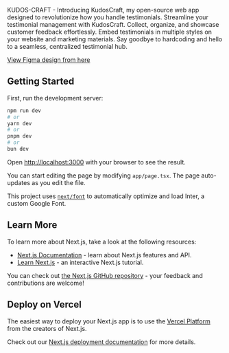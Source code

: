 KUDOS-CRAFT - Introducing KudosCraft, my open-source web app designed to revolutionize how you handle testimonials. Streamline your testimonial management with KudosCraft. Collect, organize, and showcase customer feedback effortlessly. Embed testimonials in multiple styles on your website and marketing materials. Say goodbye to hardcoding and hello to a seamless, centralized testimonial hub.

[View Figma design from here](https://www.figma.com/proto/wsrxykI3RLA0KBZIFd0KgM/Untitled?t=A62ndQWHPeQjGnWI-1)

## Getting Started

First, run the development server:

```bash
npm run dev
# or
yarn dev
# or
pnpm dev
# or
bun dev
```

Open [http://localhost:3000](http://localhost:3000) with your browser to see the result.

You can start editing the page by modifying `app/page.tsx`. The page auto-updates as you edit the file.

This project uses [`next/font`](https://nextjs.org/docs/basic-features/font-optimization) to automatically optimize and load Inter, a custom Google Font.

## Learn More

To learn more about Next.js, take a look at the following resources:

- [Next.js Documentation](https://nextjs.org/docs) - learn about Next.js features and API.
- [Learn Next.js](https://nextjs.org/learn) - an interactive Next.js tutorial.

You can check out [the Next.js GitHub repository](https://github.com/vercel/next.js/) - your feedback and contributions are welcome!

## Deploy on Vercel

The easiest way to deploy your Next.js app is to use the [Vercel Platform](https://vercel.com/new?utm_medium=default-template&filter=next.js&utm_source=create-next-app&utm_campaign=create-next-app-readme) from the creators of Next.js.

Check out our [Next.js deployment documentation](https://nextjs.org/docs/deployment) for more details.
